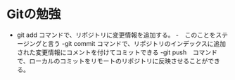 # Gitの勉強

- git add コマンドで、リポジトリに変更情報を追加する。
 -　このことをステージングと言う
-git commit コマンドで、リポジトリのインデックスに追加された変更情報にコメントを付けてコミットできる
-git push　コマンドで、ローカルのコミットをリモートのリポジトリに反映させることができる。
